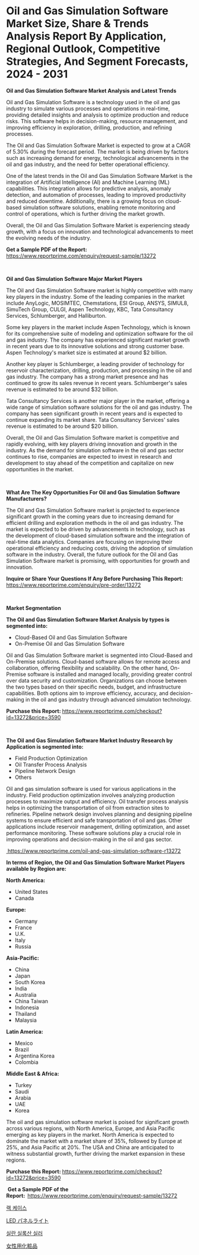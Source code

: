 <p><h1>Oil and Gas Simulation Software Market Size, Share & Trends Analysis Report By Application, Regional Outlook, Competitive Strategies, And Segment Forecasts, 2024 - 2031</h1></p><p><strong>Oil and Gas Simulation Software Market Analysis and Latest Trends</strong></p>
<p><p>Oil and Gas Simulation Software is a technology used in the oil and gas industry to simulate various processes and operations in real-time, providing detailed insights and analysis to optimize production and reduce risks. This software helps in decision-making, resource management, and improving efficiency in exploration, drilling, production, and refining processes.</p><p>The Oil and Gas Simulation Software Market is expected to grow at a CAGR of 5.30% during the forecast period. The market is being driven by factors such as increasing demand for energy, technological advancements in the oil and gas industry, and the need for better operational efficiency. </p><p>One of the latest trends in the Oil and Gas Simulation Software Market is the integration of Artificial Intelligence (AI) and Machine Learning (ML) capabilities. This integration allows for predictive analysis, anomaly detection, and automation of processes, leading to improved productivity and reduced downtime. Additionally, there is a growing focus on cloud-based simulation software solutions, enabling remote monitoring and control of operations, which is further driving the market growth.</p><p>Overall, the Oil and Gas Simulation Software Market is experiencing steady growth, with a focus on innovation and technological advancements to meet the evolving needs of the industry.</p></p>
<p><strong>Get a Sample PDF of the Report:&nbsp;</strong> <a href="https://www.reportprime.com/enquiry/request-sample/13272">https://www.reportprime.com/enquiry/request-sample/13272</a></p>
<p>&nbsp;</p>
<p><strong>Oil and Gas Simulation Software Major Market Players</strong></p>
<p><p>The Oil and Gas Simulation Software market is highly competitive with many key players in the industry. Some of the leading companies in the market include AnyLogic, MOSIMTEC, Chemstations, ESI Group, ANSYS, SIMUL8, SimuTech Group, CULGI, Aspen Technology, KBC, Tata Consultancy Services, Schlumberger, and Halliburton.</p><p>Some key players in the market include Aspen Technology, which is known for its comprehensive suite of modeling and optimization software for the oil and gas industry. The company has experienced significant market growth in recent years due to its innovative solutions and strong customer base. Aspen Technology's market size is estimated at around $2 billion.</p><p>Another key player is Schlumberger, a leading provider of technology for reservoir characterization, drilling, production, and processing in the oil and gas industry. The company has a strong market presence and has continued to grow its sales revenue in recent years. Schlumberger's sales revenue is estimated to be around $32 billion.</p><p>Tata Consultancy Services is another major player in the market, offering a wide range of simulation software solutions for the oil and gas industry. The company has seen significant growth in recent years and is expected to continue expanding its market share. Tata Consultancy Services' sales revenue is estimated to be around $20 billion.</p><p>Overall, the Oil and Gas Simulation Software market is competitive and rapidly evolving, with key players driving innovation and growth in the industry. As the demand for simulation software in the oil and gas sector continues to rise, companies are expected to invest in research and development to stay ahead of the competition and capitalize on new opportunities in the market.</p></p>
<p>&nbsp;</p>
<p><strong>What Are The Key Opportunities For Oil and Gas Simulation Software Manufacturers?</strong></p>
<p><p>The Oil and Gas Simulation Software market is projected to experience significant growth in the coming years due to increasing demand for efficient drilling and exploration methods in the oil and gas industry. The market is expected to be driven by advancements in technology, such as the development of cloud-based simulation software and the integration of real-time data analytics. Companies are focusing on improving their operational efficiency and reducing costs, driving the adoption of simulation software in the industry. Overall, the future outlook for the Oil and Gas Simulation Software market is promising, with opportunities for growth and innovation.</p></p>
<p><strong>Inquire or Share Your Questions If Any Before Purchasing This Report:</strong> <a href="https://www.reportprime.com/enquiry/pre-order/13272">https://www.reportprime.com/enquiry/pre-order/13272</a></p>
<p>&nbsp;</p>
<p><strong>Market Segmentation</strong></p>
<p><strong>The Oil and Gas Simulation Software Market Analysis by types is segmented into:</strong></p>
<p><ul><li>Cloud-Based Oil and Gas Simulation Software</li><li>On-Premise Oil and Gas Simulation Software</li></ul></p>
<p><p>Oil and Gas Simulation Software market is segmented into Cloud-Based and On-Premise solutions. Cloud-based software allows for remote access and collaboration, offering flexibility and scalability. On the other hand, On-Premise software is installed and managed locally, providing greater control over data security and customization. Organizations can choose between the two types based on their specific needs, budget, and infrastructure capabilities. Both options aim to improve efficiency, accuracy, and decision-making in the oil and gas industry through advanced simulation technology.</p></p>
<p><strong>Purchase this Report:&nbsp;</strong><a href="https://www.reportprime.com/checkout?id=13272&price=3590">https://www.reportprime.com/checkout?id=13272&price=3590</a></p>
<p>&nbsp;</p>
<p><strong>The Oil and Gas Simulation Software Market Industry Research by Application is segmented into:</strong></p>
<p><ul><li>Field Production Optimization</li><li>Oil Transfer Process Analysis</li><li>Pipeline Network Design</li><li>Others</li></ul></p>
<p><p>Oil and gas simulation software is used for various applications in the industry. Field production optimization involves analyzing production processes to maximize output and efficiency. Oil transfer process analysis helps in optimizing the transportation of oil from extraction sites to refineries. Pipeline network design involves planning and designing pipeline systems to ensure efficient and safe transportation of oil and gas. Other applications include reservoir management, drilling optimization, and asset performance monitoring. These software solutions play a crucial role in improving operations and decision-making in the oil and gas sector.</p></p>
<p><a href="https://www.reportprime.com/oil-and-gas-simulation-software-r13272">&nbsp;https://www.reportprime.com/oil-and-gas-simulation-software-r13272</a></p>
<p><strong>In terms of Region, the Oil and Gas Simulation Software Market Players available by Region are:</strong></p>
<p>
    <p> <strong> North America: </strong>
        <ul>
            <li>United States</li>
            <li>Canada</li>
        </ul>
        </p> 
    <p> <strong> Europe: </strong>
        <ul>
            <li>Germany</li>
            <li>France</li>
            <li>U.K.</li>
            <li>Italy</li>
            <li>Russia</li>
        </ul>
        </p> 
    <p> <strong> Asia-Pacific: </strong>
        <ul>
            <li>China</li>
            <li>Japan</li>
            <li>South Korea</li>
            <li>India</li>
            <li>Australia</li>
            <li>China Taiwan</li>
            <li>Indonesia</li>
            <li>Thailand</li>
            <li>Malaysia</li>
        </ul>
        </p> 
    <p> <strong> Latin America: </strong>
        <ul>
            <li>Mexico</li>
            <li>Brazil</li>
            <li>Argentina Korea</li>
            <li>Colombia</li>
        </ul>
        </p> 
    <p> <strong> Middle East & Africa: </strong>
        <ul>
            <li>Turkey</li>
            <li>Saudi</li>
            <li>Arabia</li>
            <li>UAE</li>
            <li>Korea</li>
        </ul>
    </p>
    </p>
<p><p>The oil and gas simulation software market is poised for significant growth across various regions, with North America, Europe, and Asia Pacific emerging as key players in the market. North America is expected to dominate the market with a market share of 35%, followed by Europe at 25%, and Asia Pacific at 20%. The USA and China are anticipated to witness substantial growth, further driving the market expansion in these regions.</p></p>
<p><strong>Purchase this Report: </strong><a href="https://www.reportprime.com/checkout?id=13272&price=3590">https://www.reportprime.com/checkout?id=13272&price=3590</a></p>
<p>&nbsp;<strong>Get a Sample PDF of the Report:&nbsp;&nbsp;</strong><a href="https://www.reportprime.com/enquiry/request-sample/13272">https://www.reportprime.com/enquiry/request-sample/13272</a></p>
<p><strong></strong></p>
<p><p><a href="https://medium.com/@tomienow676/%EB%9E%98%ED%82%B9-%EC%BC%80%EC%9D%B4%EC%8A%A4-%EC%8B%9C%EC%9E%A5-%EA%B7%9C%EB%AA%A8-cagr-%ED%8A%B8%EB%A0%8C%EB%93%9C-2024-2030-c2866eca1d6d">랙 케이스</a></p><p><a href="https://medium.com/@marcosoenrt565736/led%E3%83%91%E3%83%8D%E3%83%AB%E3%83%A9%E3%82%A4%E3%83%88%E5%B8%82%E5%A0%B4%E3%81%AE%E8%A6%8F%E6%A8%A1%E3%81%A8%E5%B8%82%E5%A0%B4%E3%81%AE%E3%83%88%E3%83%AC%E3%83%B3%E3%83%89-%E5%AE%8C%E5%85%A8%E3%81%AA%E6%A5%AD%E7%95%8C%E6%A6%82%E8%A6%81-2024%E5%B9%B4%E3%81%8B%E3%82%892031%E5%B9%B4-1f662ceed11b">LED パネルライト</a></p><p><a href="https://medium.com/@thib_harou/%EC%8B%A4%EB%9E%80-%EC%8B%A4%EB%A1%9D%EC%82%B0-%EC%8B%9C%EC%9E%A5-%EB%B6%84%EC%84%9D-cagr-%EC%8B%9C%EC%9E%A5-%EC%84%B8%EB%B6%84%ED%99%94-%EB%B0%8F-%EA%B8%80%EB%A1%9C%EB%B2%8C-%EC%82%B0%EC%97%85-%EA%B0%9C%EC%9A%94-f9db51444b91">실란 실록산 실러</a></p><p><a href="https://medium.com/@desekay3566/%E5%A5%B3%E6%80%A7%E3%82%B3%E3%82%B9%E3%83%A1%E3%83%86%E3%82%A3%E3%83%83%E3%82%AF%E5%B8%82%E5%A0%B4%E3%81%AF-%E5%B8%82%E5%A0%B4%E3%82%B7%E3%82%A7%E3%82%A2-%E8%A6%8F%E6%A8%A1-2031%E5%B9%B4%E3%81%BE%E3%81%A7%E3%81%AE%E4%BA%88%E6%B8%AC%E3%81%AB%E7%84%A6%E7%82%B9%E3%82%92%E5%BD%93%E3%81%A6%E3%81%A6%E3%81%84%E3%81%BE%E3%81%99-c61eb519be3b">女性用化粧品</a></p></p>